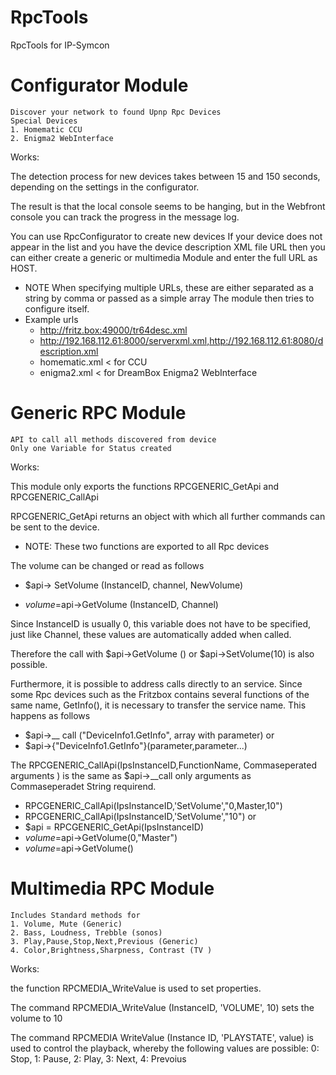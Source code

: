 # RpcTools
RpcTools for IP-Symcon


# Configurator Module 

	Discover your network to found Upnp Rpc Devices
	Special Devices 
	1. Homematic CCU
	2. Enigma2 WebInterface
  

Works:

The detection process for new devices takes between 15 and 150 seconds, 
depending on the settings in the configurator. 

The result is that the local console seems to be hanging, but in the 
Webfront console you can track the progress in the message log.
 
You can use RpcConfigurator to create new devices 
If your device does not appear in the list and you have the device 
description XML file URL then you can either create a generic or multimedia
Module and enter the full URL as HOST. 
- NOTE When specifying multiple URLs, these are either separated as a string by comma or passed as a simple array
The module then tries to configure itself.
- Example urls
	- http://fritz.box:49000/tr64desc.xml
	- http://192.168.112.61:8000/serverxml.xml,http://192.168.112.61:8080/description.xml
	- homematic.xml < for CCU
	- enigma2.xml < for DreamBox Enigma2 WebInterface


# Generic RPC Module 
	API to call all methods discovered from device
	Only one Variable for Status created

Works:

This module only exports the functions RPCGENERIC_GetApi and RPCGENERIC_CallApi

RPCGENERIC_GetApi returns an object with which all further commands can be sent to the device.
- NOTE: These two functions are exported to all Rpc devices

The volume can be changed or read as follows

- $api-> SetVolume (InstanceID, channel, NewVolume)

- $volume=$api->GetVolume (InstanceID, Channel)

Since InstanceID is usually 0, this variable does not have to be specified, just
like Channel, these values are automatically added when called.

Therefore the call with $api->GetVolume () or $api->SetVolume(10) is also
possible.

Furthermore, it is possible to address calls directly to an service. Since some Rpc devices such
as the Fritzbox contains several functions of the same name, GetInfo(), it is
necessary to transfer the service name. This happens as follows
- $api->__ call ("DeviceInfo1.GetInfo", array with parameter)
or
- $api->{"DeviceInfo1.GetInfo"}(parameter,parameter...)

The RPCGENERIC_CallApi(IpsInstanceID,FunctionName, Commaseperated arguments ) is the same as $api->__call only arguments as Commaseperadet String requirend.
- RPCGENERIC_CallApi(IpsInstanceID,'SetVolume',"0,Master,10")
- RPCGENERIC_CallApi(IpsInstanceID,'SetVolume',"10")
or
- $api = RPCGENERIC_GetApi(IpsInstanceID)
- $volume=$api->GetVolume(0,"Master")
- $volume=$api->GetVolume()
 
  	

# Multimedia RPC Module 
	Includes Standard methods for
	1. Volume, Mute (Generic)
	2. Bass, Loudness, Trebble (sonos)
	3. Play,Pause,Stop,Next,Previous (Generic)
	4. Color,Brightness,Sharpness, Contrast (TV )


Works:

the function RPCMEDIA_WriteValue is used to set properties.

The command RPCMEDIA_WriteValue (InstanceID, 'VOLUME', 10) sets the volume to 10

The command RPCMEDIA WriteValue (Instance ID, 'PLAYSTATE', value)
is used to control the playback, whereby the following values are possible: 
0: Stop, 1: Pause, 2: Play, 3: Next, 4: Prevoius	


